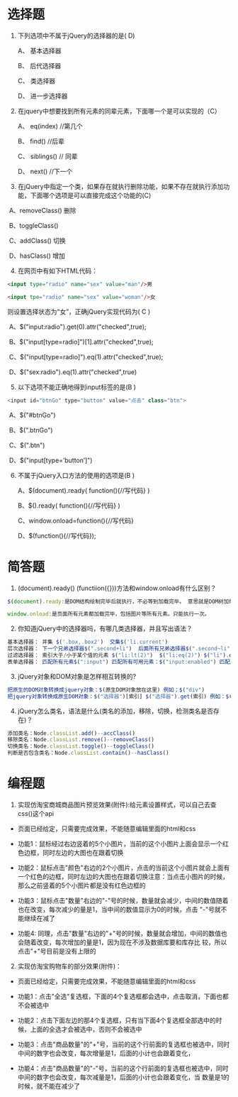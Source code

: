 # 选择题


1. 下列选项中不属于jQuery的选择器的是( D)


   A、 基本选择器	


   B、 后代选择器	


   C、 类选择器	


   D、 进一步选择器

2. 在jquery中想要找到所有元素的同辈元素，下面哪一个是可以实现的（C）


   A、 eq(index)  //第几个


   B、 find()	 //后辈


   C、 siblings()  // 同辈


   D、 next() 	//下一个


3. 在jQuery中指定一个类，如果存在就执行删除功能，如果不存在就执行添加功能，下面哪个选项是可以直接完成这个功能的(C)


​      A、removeClass() 删除


​      B、toggleClass()  

​      C、addClass() 切换

​      D、hasClass()	 增加

4. 在网页中有如下HTML代码：
```html
<input type="radio" name="sex" value="man"/>男

<input tpe="radio" name="sex" value="woman"/>女
```

则设置选择状态为“女”，正确jQuery实现代码为(   C )

​      A、$("input:radio").get(0).attr("checked",true);

​      B、$("input[type=radio]")[1].attr("checked",true);

​      C、$("input[type=radio]").eq(1).attr("checked",true);


​      D、$("sex:radio").eq(1).attr("checked",true)


5. 以下选项不能正确地得到input标签的是(B ) 
```js
<input id="btnGo" type="button" value="点击" class="btn">

```
​      A、$("#btnGo") 

​      B、$(".btnGo") 

​      C、$(".btn") 

​      D、$("input[type=’button’]")	 


6. 不属于jQuery入口方法的使用的选项是(B )

   A、$(document).ready( function(){//写代码} )

   B、$().ready( function(){//写代码} )

   C、window.onload=function(){//写代码} 

   D、$(function(){//写代码}); 


# 简答题

1. (document).ready() (functiion({}))方法和window.onload有什么区别？
```js
$(document).ready:是DOM结构绘制完毕后就执行，不必等到加载完毕。 意思就是DOM树加载完毕，就执行，不必等到页面中图片或其他外部文件都加载完毕。并且可以写多个.ready。

window.onload:是页面所有元素都加载完毕，包括图片等所有元素。只能执行一次。
```

2. 你知道jQuery中的选择器吗，有哪几类选择器，并且写出语法？
```js
基本选择器： 并集 $('.box,.box2')  交集$('li.current')
层次选择器： 下一个兄弟选择器$(".second+li")  后面所有兄弟选择器$(".second~li")
过滤选择器： 索引大于/小于某个值的元素 $("li:lt(2)")  $("li:eq(2)") $("li").eq(2)
表单选择器： 匹配所有元素$(":input") 匹配所有可用元素：$("input:enabled") 匹配所有不可用元素：$("input:disabled")  匹配所有选中元素$("input:checked")
```

3. jQuery对象和DOM对象是怎样相互转换的?
```js
把原生的DOM对象转换成jquery对象：$(原生DOM对象放在这里) 例如：$("div")
把jquery对象转换成原生DOM对象：$("选择器")[索引] $("选择器").get(索引) 例如：$("div")[0]   $("div").get(0)
```

4. jQuery怎么类名，语法是什么(类名的添加，移除，切换，检测类名是否存在)？
```js
添加类名：Node.classList.add()--accClass()
移除类名：Node.classList.remove()--removeClass()
切换类名：Node.classList.toggle()--toggleClass()
判断是否包含类名：Node.classList.contain()--hasClass()
```


# 编程题

1.  实现仿淘宝商城商品图片预览效果(附件):给元素设置样式，可以自己去查css()这个api

- 页面已经给定，只需要完成效果，不能随意编辑里面的html和css

- 功能1：鼠标经过右边竖着的5个小图片，当前的这个小图片上面会显示一个红色边框，同时左边的大图也在跟着切换

- 功能2：鼠标点击"颜色"右边的2个小图片，点击的当前这个小图片就会上面有一个红色的边框，同时左边的大图也在跟着切换
  ​     注意：当点击小图片的时候，那么之前竖着的5个小图片都是没有红色边框的

- 功能3：鼠标点击"数量"右边的"-"号的时候，数量就会减少，中间的数值随着也在改变，每次减少的量是1，当中间的数值显示为0的时候，点击 "-"号就不能继续在减了

- 功能4: 同理，点击"数量"右边的"+"号的时候，数量就会增加，中间的数值也会随着改变，每次增加的量是1，因为现在不涉及数据库要和库存比 较，所以点击"+"号目前是没有上限的




2. 实现仿淘宝购物车的部分效果(附件)：

- 页面已经给定，只需要完成效果，不能随意编辑里面的html和css

- 功能1：点击"全选"复选框，下面的4个复选框都会选中，点击取消，下面也都不会被选中

- 功能2：点击下面左边的那4个复选框，只有当下面4个复选框全部选中的时候，上面的全选才会被选中，否则不会被选中

- 功能3：点击"商品数量"的"+"号，当前的这个行前面的复选框也被选中，同时中间的数字也会改变，每次增量是1，后面的小计也会跟着变化，

- 功能4：点击"商品数量"的"-"号，当前的这个行前面的复选框也被选中，同时中间的数字也会改变，每次减量是1，后面的小计也会跟着变化，当 数量是1的时候，就不能在减少了


  ​
